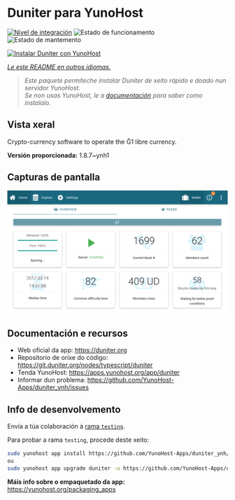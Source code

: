 <!--
NOTA: Este README foi creado automáticamente por <https://github.com/YunoHost/apps/tree/master/tools/readme_generator>
NON debe editarse manualmente.
-->

# Duniter para YunoHost

[![Nivel de integración](https://dash.yunohost.org/integration/duniter.svg)](https://dash.yunohost.org/appci/app/duniter) ![Estado de funcionamento](https://ci-apps.yunohost.org/ci/badges/duniter.status.svg) ![Estado de mantemento](https://ci-apps.yunohost.org/ci/badges/duniter.maintain.svg)

[![Instalar Duniter con YunoHost](https://install-app.yunohost.org/install-with-yunohost.svg)](https://install-app.yunohost.org/?app=duniter)

*[Le este README en outros idiomas.](./ALL_README.md)*

> *Este paquete permíteche instalar Duniter de xeito rápido e doado nun servidor YunoHost.*  
> *Se non usas YunoHost, le a [documentación](https://yunohost.org/install) para saber como instalalo.*

## Vista xeral

Crypto-currency software to operate the Ğ1 libre currency.


**Versión proporcionada:** 1.8.7~ynh1

## Capturas de pantalla

![Captura de pantalla de Duniter](./doc/screenshots/duniter_admin_g1.png)

## Documentación e recursos

- Web oficial da app: <https://duniter.org>
- Repositorio de orixe do código: <https://git.duniter.org/nodes/typescript/duniter>
- Tenda YunoHost: <https://apps.yunohost.org/app/duniter>
- Informar dun problema: <https://github.com/YunoHost-Apps/duniter_ynh/issues>

## Info de desenvolvemento

Envía a túa colaboración á [rama `testing`](https://github.com/YunoHost-Apps/duniter_ynh/tree/testing).

Para probar a rama `testing`, procede deste xeito:

```bash
sudo yunohost app install https://github.com/YunoHost-Apps/duniter_ynh/tree/testing --debug
ou
sudo yunohost app upgrade duniter -u https://github.com/YunoHost-Apps/duniter_ynh/tree/testing --debug
```

**Máis info sobre o empaquetado da app:** <https://yunohost.org/packaging_apps>
